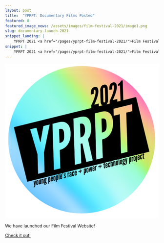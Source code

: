 ```yaml
---
layout: post
title:  "YPRPT: Documentary Films Posted"
featured: 0
featured_image_news: /assets/images/film-festival-2021/image1.png
slug: documentary-launch-2021
snippet_landing: |
    YPRPT 2021 <a href="/pages/yprpt-film-festival-2021/">Film Festival Website</a> Launched! <br>
snippet: |
    YPRPT 2021 <a href="/pages/yprpt-film-festival-2021/">Film Festival Website</a> Launched! <br> 
---
```


<img class="img-right badge" src="/assets/images/film-festival-2021/image1.png" />

<span class="first-character">W</span>e have launched our Film Festival Website! <br>

<a class="btn tag" href="/pages/yprpt-film-festival-2021/">Check it out!</a>